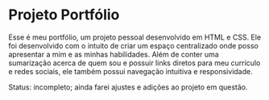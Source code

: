 # Projeto Portfólio

Esse é meu portfólio, um projeto pessoal desenvolvido em HTML e CSS. 
Ele foi desenvolvido com o intuito de criar um espaço centralizado onde posso apresentar a mim e as minhas habilidades.
Além de conter uma sumarização acerca de quem sou e possuir links diretos para meu currículo e redes sociais, ele também possui navegação intuitiva e responsividade.

Status: incompleto; ainda farei ajustes e adições ao projeto em questão.

